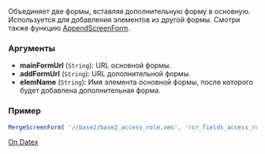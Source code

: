 Объединяет две формы, вставляя дополнительную форму в основную. Используется для добавления элементов из другой формы. Смотри также функцию [AppendScreenForm](http://docs.datex.ru/article.htm?id=5665465792879477140).

### Аргументы
- **mainFormUrl** (`String`): URL основной формы.
- **addFormUrl** (`String`): URL дополнительной формы.
- **elemName** (`String`): Имя элемента основной формы, после которого будет добавлена дополнительная форма.

### Пример
```js
MergeScreenForm( '//base2/base2_access_role.xms', 'rcr_fields_access_role.xms', 'AccessFieldsAnchor' );
```

[On Datex](http://docs.datex.ru/article.htm?id=5665465792879477141)